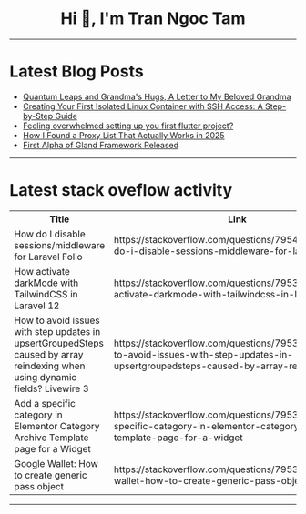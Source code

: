 <h1 align="center">Hi 👋, I'm Tran Ngoc Tam</h1>

---

# Latest Blog Posts 
<!-- BLOG-POST-LIST:START -->
- [Quantum Leaps and Grandma&#39;s Hugs, A Letter to My Beloved Grandma](https://dev.to/aniruddhaadak/quantum-leaps-and-grandmas-hugs-a-letter-to-my-beloved-grandma-jie)
- [Creating Your First Isolated Linux Container with SSH Access: A Step-by-Step Guide](https://dev.to/mart_young_ce778e4c31eb33/creating-your-first-isolated-linux-container-with-ssh-access-a-step-by-step-guide-3j6h)
- [Feeling overwhelmed setting up you first flutter project?](https://dev.to/techifydev/feeling-overwhelmed-setting-up-you-first-flutter-project-1poi)
- [How I Found a Proxy List That Actually Works in 2025](https://dev.to/mjensen/how-i-found-a-proxy-list-that-actually-works-in-2025-5378)
- [First Alpha of Gland Framework Released](https://dev.to/m__mdy__m/first-alpha-of-gland-framework-released-48og)
<!-- BLOG-POST-LIST:END -->

---

# Latest stack oveflow activity
<table>
  <tr><th>Title</th><th>Link</th></tr>
  <!-- STACKOVERFLOW:START --><tr><td>How do I disable sessions/middleware for Laravel Folio</td><td>https://stackoverflow.com/questions/79540039/how-do-i-disable-sessions-middleware-for-laravel-folio</td></tr><tr><td>How activate darkMode with TailwindCSS in Laravel 12</td><td>https://stackoverflow.com/questions/79539821/how-activate-darkmode-with-tailwindcss-in-laravel-12</td></tr><tr><td>How to avoid issues with step updates in upsertGroupedSteps caused by array reindexing when using dynamic fields? Livewire 3</td><td>https://stackoverflow.com/questions/79539729/how-to-avoid-issues-with-step-updates-in-upsertgroupedsteps-caused-by-array-rein</td></tr><tr><td>Add a specific category in Elementor Category Archive Template page for a Widget</td><td>https://stackoverflow.com/questions/79539636/add-a-specific-category-in-elementor-category-archive-template-page-for-a-widget</td></tr><tr><td>Google Wallet: How to create generic pass object</td><td>https://stackoverflow.com/questions/79539554/google-wallet-how-to-create-generic-pass-object</td></tr><!-- STACKOVERFLOW:END -->
</table>

---


